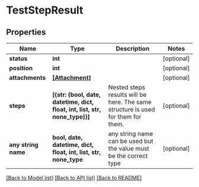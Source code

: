 # TestStepResult


## Properties
Name | Type | Description | Notes
------------ | ------------- | ------------- | -------------
**status** | **int** |  | [optional] 
**position** | **int** |  | [optional] 
**attachments** | [**[Attachment]**](Attachment.md) |  | [optional] 
**steps** | **[{str: (bool, date, datetime, dict, float, int, list, str, none_type)}]** | Nested steps results will be here. The same structure is used for them for them. | [optional] 
**any string name** | **bool, date, datetime, dict, float, int, list, str, none_type** | any string name can be used but the value must be the correct type | [optional]

[[Back to Model list]](../README.md#documentation-for-models) [[Back to API list]](../README.md#documentation-for-api-endpoints) [[Back to README]](../README.md)


